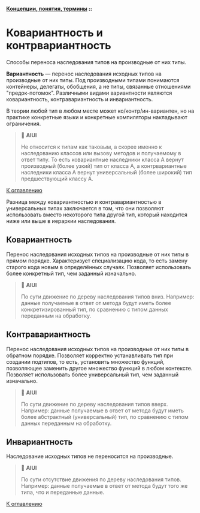 **[Концепции, понятия, термины](../README.md#concepts) ::**
# Ковариантность и контрвариантность

Способы переноса наследования типов на производные от них типы.

**Вариантность** — перенос наследования исходных типов на производные от них типы. Под производными типами понимаются контейнеры, делегаты, обобщения, а не типы, связанные отношениями "предок-потомок". Различными видами вариантности являются ковариантность, контравариантность и инвариантность.

В теории любой тип в любом месте может ко/контр/ин-вариантен, но на практике конкретные языки и конкретные компиляторы накладывают ограничения.

> :thinking: **AIUI**
>
> Не относится к типам как таковым, а скорее именно к наследованию классов или вызову методов и получаемому в ответ типу. То есть ковариантные наследники класса А вернут производный (более узкий) тип от класса А, а контрвариантные наследники класса А вернут универсальный (более широкий) тип предшествующий классу А.

[К оглавлению](../README.md#concepts)

Разница между ковариантностью и контравариантностью в универсальных типах заключается в том, что они позволяют использовать вместо некоторого типа другой тип, который находится ниже или выше в иерархии наследования.

## Ковариантность
Перенос наследования исходных типов на производные от них типы в прямом порядке. Характеризует специализацию кода, то есть замену старого кода новым в определённых случаях.
Позволяет использовать более конкретный тип, чем заданный изначально.

> :thinking: **AIUI**
>
> По сути движение по дереву наследования типов вниз. Например: данные получаемые в ответ от метода будут иметь более конкретизированный тип, по сравнению с типом данных переданным на обработку. 

## Контравариантность
Перенос наследования исходных типов на производные от них типы в обратном порядке. Позволяет корректно устанавливать тип при создании подтипов, то есть, установить множество функций, позволяющее заменить другое множество функций в любом контексте. Позволяет использовать более универсальный тип, чем заданный изначально.

> :thinking: **AIUI**
>
> По сути движение по дереву наследования типов вверх. Например: данные получаемые в ответ от метода будут иметь более абстрактный (универсальный) тип, по сравнению с типом данных переданным на обработку.

## Инвариантность
Наследование исходных типов не переносится на производные.

> :thinking: **AIUI**
>
> По сути отсутствие движения по дереву наследования типов. Например: данные получаемые в ответ от метода будут того же типа, что и переданные данные.

[К оглавлению](../README.md#concepts)
